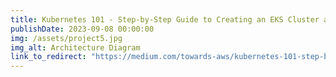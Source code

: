 ```yaml
---
title: Kubernetes 101 - Step-by-Step Guide to Creating an EKS Cluster and Deploying a Multi-Container Web Application
publishDate: 2023-09-08 00:00:00
img: /assets/project5.jpg
img_alt: Architecture Diagram
link_to_redirect: "https://medium.com/towards-aws/kubernetes-101-step-by-step-guide-to-creating-an-eks-cluster-and-deploying-a-multi-container-web-e8086a27d779"
---
```

